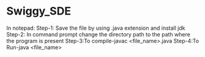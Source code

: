 # Swiggy_SDE
In notepad:
Step-1: Save the file by using .java extension and install jdk
Step-2: In command prompt change the directory path to the path where the program is present
Step-3:To compile-javac <file_name>.java
 Step-4:To Run-java <file_name>
